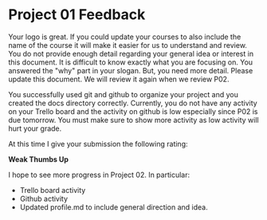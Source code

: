 
# Project 01 Feedback

Your logo is great. If you could update your courses to also include
the name of the course it will make it easier for us to understand and
review. You do not provide enough detail regarding your general idea
or interest in this document. It is difficult to know exactly what you
are focusing on. You answered the "why" part in your slogan. But, you
need more detail. Please update this document. We will review it again
when we review P02.

You successfully used git and github to organize your project and you
created the docs directory correctly. Currently, you do not have any
activity on your Trello board and the activity on github is low
especially since P02 is due tomorrow. You must make sure to show more
activity as low activity will hurt your grade.

At this time I give your submission the following rating:

**Weak Thumbs Up**

I hope to see more progress in Project 02. In particular:

* Trello board activity
* Github activity
* Updated profile.md to include general direction and idea.


